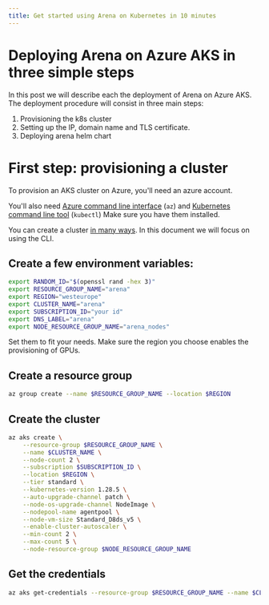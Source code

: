 ```yaml
---
title: Get started using Arena on Kubernetes in 10 minutes
---
```


# Deploying Arena on Azure AKS in three simple steps

In this post we will describe each the deployment of Arena on Azure AKS.
The deployment procedure will consist in three main steps:

1. Provisioning the k8s cluster
2. Setting up the IP, domain name and TLS certificate.
3. Deploying arena helm chart

# First step: provisioning a cluster

To provision an AKS cluster on Azure, you'll need an azure account.

You'll also need [Azure command line interface](https://learn.microsoft.com/en-us/cli/azure/install-azure-cli) (`az`) and [Kubernetes command line tool](https://kubernetes.io/docs/reference/kubectl/) (`kubectl`)
Make sure you have them installed.

You can create a cluster [in many ways](https://learn.microsoft.com/en-us/azure/aks/learn/quick-kubernetes-deploy-cli). In this document we will focus on using the CLI.

## Create a few environment variables:
```sh
export RANDOM_ID="$(openssl rand -hex 3)"
export RESOURCE_GROUP_NAME="arena"
export REGION="westeurope"
export CLUSTER_NAME="arena"
export SUBSCRIPTION_ID="your id"
export DNS_LABEL="arena"
export NODE_RESOURCE_GROUP_NAME="arena_nodes"
```

Set them to fit your needs. Make sure the region you choose enables the provisioning of GPUs.

## Create a resource group

```sh
az group create --name $RESOURCE_GROUP_NAME --location $REGION
```

## Create the cluster

```sh
az aks create \
    --resource-group $RESOURCE_GROUP_NAME \
    --name $CLUSTER_NAME \
    --node-count 2 \
    --subscription $SUBSCRIPTION_ID \
    --location $REGION \
    --tier standard \
    --kubernetes-version 1.28.5 \
    --auto-upgrade-channel patch \
    --node-os-upgrade-channel NodeImage \
    --nodepool-name agentpool \
    --node-vm-size Standard_D8ds_v5 \
    --enable-cluster-autoscaler \
    --min-count 2 \
    --max-count 5 \
    --node-resource-group $NODE_RESOURCE_GROUP_NAME
```

## Get the credentials

```sh
az aks get-credentials --resource-group $RESOURCE_GROUP_NAME --name $CLUSTER_NAME
```

